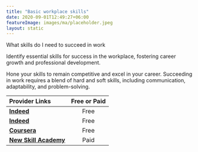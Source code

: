 ```yaml
---
title: "Basic workplace skills"
date: 2020-09-01T12:49:27+06:00
featureImage: images/ma/placeholder.jpeg
layout: static
---
```


What skills do I need to succeed in work

Identify essential skills for success in the workplace, fostering career growth and professional development.

Hone your skills to remain competitive and excel in your career. Succeeding in work requires a blend of hard and soft skills, including communication, adaptability, and problem-solving.

| Provider Links      | Free or Paid  |  
| :-----------          | :--------------:      |  
| [**Indeed**](https://www.indeed.com/career-advice/resumes-cover-letters/most-important-life-skills) | Free  | 
| [**Indeed**](https://www.indeed.com/career-advice/career-development/skills-to-be-successful-in-the-workplace) | Free  | 
| [**Coursera**](https://www.coursera.org/articles/people-skills) | Free  | 
| [**New Skill Academy**](https://www.awin1.com/cread.php?awinmid=31125&awinaffid=1198638&ued=https%3A%2F%2Fnewskillsacademy.co.uk%2F) | Paid | 
  

<br/><br/>






